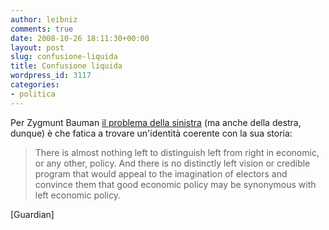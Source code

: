 ```yaml
---
author: leibniz
comments: true
date: 2008-10-26 18:11:30+00:00
layout: post
slug: confusione-liquida
title: Confusione liquida
wordpress_id: 3117
categories:
- politica
---
```


Per Zygmunt Bauman [il problema della sinistra](http://www.guardian.co.uk/commentisfree/2008/oct/26/labour-economics) (ma anche della destra, dunque) è che fatica a trovare un'identità coerente con la sua storia:



> There is almost nothing left to distinguish left from right in economic, or any other, policy. And there is no distinctly left vision or credible program that would appeal to the imagination of electors and convince them that good economic policy may be synonymous with left economic policy.



[Guardian]
